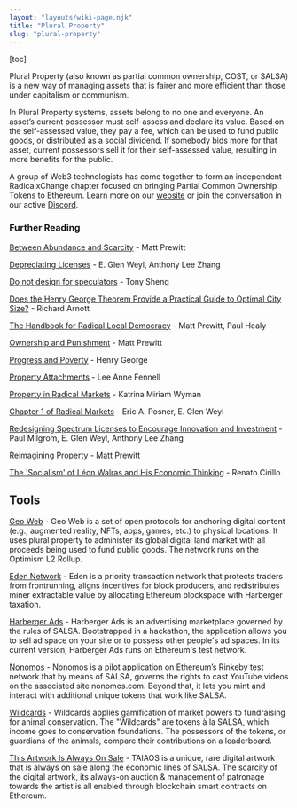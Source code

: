 ```yaml
---
layout: "layouts/wiki-page.njk"
title: "Plural Property"
slug: "plural-property"
---
```

[toc]

Plural Property (also known as partial common ownership, COST, or SALSA) is a new way of managing assets that is fairer and more efficient than those under capitalism or communism.

In Plural Property systems, assets belong to no one and everyone. An asset’s current possessor must self-assess and declare its value. Based on the self-assessed value, they pay a fee, which can be used to fund public goods, or distributed as a social dividend.  If somebody bids more for that asset, current possessors sell it for their self-assessed value, resulting in more benefits for the public.

A group of Web3 technologists has come together to form an independent RadicalxChange chapter focused on bringing Partial Common Ownership Tokens to Ethereum.  Learn more on our [website](https://partialcommonownership.com) or join the conversation in our active [Discord](https://discord.gg/CjxV954JMT).

### Further Reading

[Between Abundance and Scarcity](/media/blog/between-scarcity-and-abundance/) - Matt Prewitt

[Depreciating Licenses](https://papers.ssrn.com/sol3/papers.cfm?abstract_id=2744810) - E. Glen Weyl, Anthony Lee Zhang

[Do not design for speculators](https://tonysheng.substack.com/p/dont-design-speculators) - Tony Sheng

[Does the Henry George Theorem Provide a Practical Guide to Optimal City Size?](https://onlinelibrary.wiley.com/doi/abs/10.1111/j.1536-7150.2004.00334.x) - Richard Arnott

[The Handbook for Radical Local Democracy](/media/papers/The_Handbook_for_Radical_Local_Democracy.pdf) - Matt Prewitt, Paul Healy

[Ownership and Punishment](/media/papers/ownership-and-punishment.pdf) - Matt Prewitt

[Progress and Poverty](https://en.wikipedia.org/wiki/Progress_and_Poverty) - Henry George

[Property Attachments](https://lawreview.uchicago.edu/publication/property-attachmentss) - Lee Anne Fennell

[Property in Radical Markets](https://lawreview.uchicago.edu/publication/property-radical-marketss) - Katrina Miriam Wyman

[Chapter 1 of Radical Markets](http://assets.press.princeton.edu/chapters/s11222.pdf) - Eric A. Posner, E. Glen Weyl

[Redesigning Spectrum Licenses to Encourage Innovation and Investment](/media/papers/redesigning-spectrum-licenses-to-encourage-innovation-and-investment.pdf) - Paul Milgrom, E. Glen Weyl, Anthony Lee Zhang

[Reimagining Property](https://medium.com/blockchannel/reimagining-property-fbce9d3832a4) - Matt Prewitt

[The 'Socialism' of Léon Walras and His Economic Thinking](https://www.jstor.org/stable/3486110?seq=1#page_scan_tab_contents) - Renato Cirillo

## Tools

[Geo Web](https://geoweb.land/) - Geo Web is a set of open protocols for anchoring digital content (e.g., augmented reality, NFTs, apps, games, etc.) to physical locations. It uses plural property to administer its global digital land market with all proceeds being used to fund public goods. The network runs on the Optimism L2 Rollup.

[Eden Network](https://www.edennetwork.io/) - Eden is a priority transaction network that protects traders from frontrunning, aligns incentives for block producers, and redistributes miner extractable value by allocating Ethereum blockspace with Harberger taxation.

[Harberger Ads](https://hads.xyz/) - Harberger Ads is an advertising marketplace governed by the rules of SALSA. Bootstrapped in a hackathon, the application allows you to sell ad space on your site or to possess other people's ad spaces. In its current version, Harberger Ads runs on Ethereum's test network.

[Nonomos](https://nonomos.com/) - Nonomos is a pilot application on Ethereum’s Rinkeby test network that by means of SALSA, governs the rights to cast YouTube videos on the associated site nonomos.com. Beyond that, it lets you mint and interact with additional unique tokens that work like SALSA.

[Wildcards](https://wildcards.world/) - Wildcards applies gamification of market powers to fundraising for animal conservation. The "Wildcards" are tokens à la SALSA, which income goes to conservation foundations. The possessors of the tokens, or guardians of the animals, compare their contributions on a leaderboard.

[This Artwork Is Always On Sale](https://thisartworkisalwaysonsale.com/) - TAIAOS is a unique, rare digital artwork that is always on sale along the economic lines of SALSA. The scarcity of the digital artwork, its always-on auction & management of patronage towards the artist is all enabled through blockchain smart contracts on Ethereum.